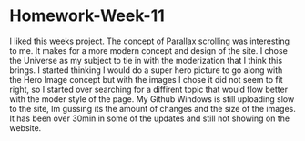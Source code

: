 # Homework-Week-11

I liked this weeks project.  The concept of Parallax scrolling was interesting to me.  It makes for a more
modern concept and design of the site. I chose the Universe as my subject to tie in with the moderization that
I think this brings.  I started thinking I would do a super hero picture to go along with the Hero Image concept
but with the images I chose it did not seem to fit right, so I started over searching for a diffirent topic
that would flow better with the moder style of the page.
My Github Windows is still uploading slow to the site, Im gussing its the amount of changes and the size
of the images.  It has been over 30min in some of the updates and still not showing on the website.
